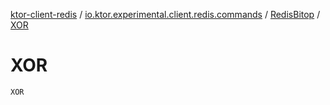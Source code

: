 [ktor-client-redis](../../index.md) / [io.ktor.experimental.client.redis.commands](../index.md) / [RedisBitop](index.md) / [XOR](./-x-o-r.md)

# XOR

`XOR`